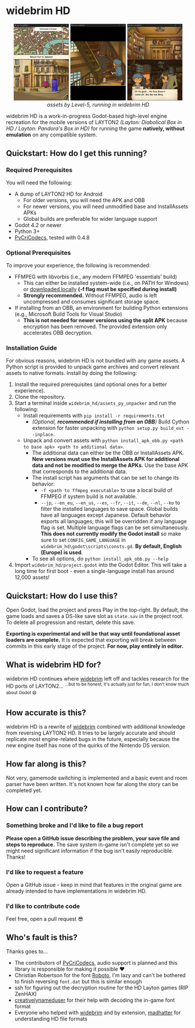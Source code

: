 # widebrim HD
<p align="middle">
  <img src="./res_demo/demo_0.png" width="30%" align="justify">
  <img src="./res_demo/demo_1.png" width="30%" align="justify">
  <img src="./res_demo/demo_2.png" width="30%" align="justify">
  <br><i>assets by Level-5, running in widebrim HD</i>
</p>

widebrim HD is a work-in-progress Godot-based high-level engine recreation for the mobile versions of LAYTON2 _(Layton: Diabolical Box in HD / Layton: Pandora's Box in HD)_ for running the game **natively, without emulation** on any compatible system.

## Quickstart: How do I get this running?
### Required Prerequisites
You will need the following:

 - A dump of LAYTON2 HD for Android
	 - For older versions, you will need the APK and OBB
	 - For newer versions, you will need unmodified base and InstallAssets APKs
	 - Global builds are preferable for wider language support
 - Godot 4.2 or newer
 - Python 3+
 - [PyCriCodecs](https://github.com/Youjose/PyCriCodecs), tested with 0.4.8

### Optional Prerequisites
To improve your experience, the following is recommended:

 - FFMPEG with libvorbis (i.e., any modern FFMPEG 'essentials' build)
	 - This can either be installed system-wide (i.e., on PATH for Windows) or [downloaded locally](https://www.ffmpeg.org/download.html) **(-f flag must be specified during install)**
	 - **Strongly recommended.** Without FFMPEG, audio is left uncompressed and consumes significant storage space.
- If installing from an OBB, an environment for building Python extensions (e.g., Microsoft Build Tools for Visual Studio)
	- **This is not needed for newer versions using the split APK** because encryption has been removed. The provided extension only accelerates OBB decryption.

### Installation Guide

For obvious reasons, widebrim HD is not bundled with any game assets. A Python script is provided to unpack game archives and convert relevant assets to native formats. Install by doing the following:

 1. Install the required prerequisites (and optional ones for a better experience).
 2. Clone the repository.
 3. Start a terminal inside `widebrim_hd/assets_py_unpacker` and run the following:
    - Install requirements with `pip install -r requirements.txt`
	     - <i>(Optional, <b>recommended if installing from an OBB</b>)</i> Build Cython extension for faster unpacking with `python setup.py build_ext --inplace`.
    - Unpack and convert assets with `python install_apk_obb.py <path to base apk> <path to additional data>`.
	    - The additional data can either be the OBB or InstallAssets APK. **New versions must use the InstallAssets APK for additional data and not be modified to merge the APKs.** Use the base APK that corresponds to the additional data. 
	    - The install script has arguments that can be set to change its behavior:
		    - `-f <path to ffmpeg executable>` to use a local build of FFMPEG if system build is not available.
		    - `--jp`, `--en_eu`, `--en_us`, `--es`, `--fr`, `--it`, `--de`, `--nl`, `--ko` to filter the installed languages to save space. Global builds have all languages except Japanese. Default behavior exports all languages; this will be overridden if any language flag is set. Multiple language flags can be set simultaneously. **This does not currently modify the Godot install** so make sure to set `CONFIG_GAME_LANGUAGE` in `widebrim_hd\godot\scripts\consts.gd`. **By default, English (Europe) is used**.
	    - To see all options, do `python install_apk_obb.py --help`
 4. Import `widebrim_hd/project.godot` into the Godot Editor. This will take a long time for first boot - even a single-language install has around 12,000 assets!

## Quickstart: How do I use this?

Open Godot, load the project and press Play in the top-right. By default, the game loads and saves a DS-like save slot as `state.sav` in the project root. To delete all progression and restart, delete this save.

**Exporting is experimental and will be that way until foundational asset loaders are complete.** It is expected that exporting will break between commits in this early stage of the project. **For now, play entirely in editor.**

## What is widebrim HD for?

widebrim HD continues where [widebrim](https://github.com/bullbin/widebrim) left off and tackles research for the HD ports of LAYTON2... <sup>...but to be honest, it's actually just for fun, I don't know much about Godot 😄<sup>

## How accurate is this?
widebrim HD is a rewrite of [widebrim](https://github.com/bullbin/widebrim) combined with additional knowledge from reversing LAYTON2 HD. It tries to be largely accurate and should replicate most engine-related bugs in the future, especially because the new engine itself has none of the quirks of the Nintendo DS version.

## How far along is this?
Not very, gamemode switching is implemented and a basic event and room parser have been written. It's not known how far along the story can be completed yet.

## How can I contribute?
### Something broke and I'd like to file a bug report
**Please open a GitHub issue describing the problem, your save file and steps to reproduce.** The save system in-game isn't complete yet so we might need significant information if the bug isn't easily reproducible. Thanks!

### I'd like to request a feature
Open a GitHub issue - keep in mind that features in the original game are already intended to have implementations in widebrim HD.

### I'd like to contribute code
Feel free, open a pull request 😎

## Who's fault is this?
Thanks goes to...
 - The contributors of [PyCriCodecs](https://github.com/Youjose/PyCriCodecs), audio support is planned and this library is responsible for making it possible ❤️
 - Christian Robertson for the font [Roboto](https://fonts.google.com/specimen/Roboto), I'm lazy and can't be bothered to finish reversing `font.dat` but this is similar enough
 - ssh for figuring out the decryption routine for the HD Layton games (RIP ZenHAX)
 - [creativelynameduser](https://github.com/creativelynameduser) for their help with decoding the in-game font format
 - Everyone who helped with [widebrim](https://github.com/bullbin/widebrim) and by extension, [madhatter](https://github.com/bullbin/madhatter) for understanding HD file formats